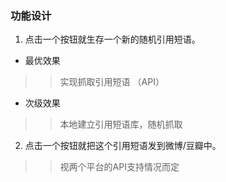 ### 功能设计 ###
1. 点击一个按钮就生存一个新的随机引用短语。
+ 最优效果
>> 实现抓取引用短语 （API）
+ 次级效果
>> 本地建立引用短语库，随机抓取
2. 点击一个按钮就把这个引用短语发到微博/豆瓣中。
>> 视两个平台的API支持情况而定
